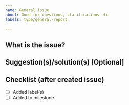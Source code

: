 ```yaml
---
name: General issue
about: Good for questions, clarifications etc
labels: type/general-report

---
```


## What is the issue?

## Suggestion(s)/solution(s) [Optional]

## Checklist (after created issue)
- [ ] Added label(s)
- [ ] Added to milestone